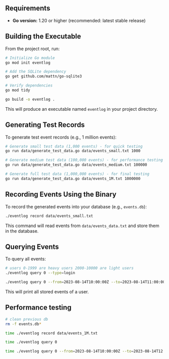 ## Requirements

- **Go version:** 1.20 or higher (recommended: latest stable release)

## Building the Executable

From the project root, run:

```sh
# Initialize Go module
go mod init eventlog

# Add the SQLite dependency
go get github.com/mattn/go-sqlite3

# Verify dependencies
go mod tidy
```

```sh
go build -o eventlog .
```

This will produce an executable named `eventlog` in your project directory.

## Generating Test Records

To generate test event records (e.g., 1 million events):

```sh
# Generate small test data (1,000 events) - for quick testing
go run data/generate_test_data.go data/events_small.txt 1000

# Generate medium test data (100,000 events) - for performance testing
go run data/generate_test_data.go data/events_medium.txt 100000

# Generate full test data (1,000,000 events) - for final testing
go run data/generate_test_data.go data/events_1M.txt 1000000
```

## Recording Events Using the Binary

To record the generated events into your database (e.g., `events.db`):

```sh
./eventlog record data/events_small.txt

```

This command will read events from `data/events_data.txt` and store them in the database.

## Querying Events

To query all events:

```sh
# users 0-1999 are heavy users 2000-10000 are light users
./eventlog query 0 --type=login

./eventlog query 0 --from=2023-08-14T10:00:00Z --to=2023-08-14T11:00:00Z
```

This will print all stored events of a user.

## Performance testing

```sh
# clean previous db
rm -f events.db*

time ./eventlog record data/events_1M.txt

time ./eventlog query 0

time ./eventlog query 0 --from=2023-08-14T10:00:00Z --to=2023-08-14T12:00:00Z

```
